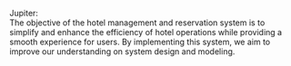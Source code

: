 Jupiter:<br>
The objective of the hotel management and reservation system is to simplify and enhance the efficiency of hotel operations while providing a smooth experience for users. By implementing this system, we aim to improve our understanding on system design and modeling.
